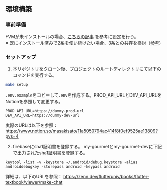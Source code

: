 ## 環境構築

### 事前準備

FVMが未インストールの場合、[こちらの記事](https://zenn.dev/altiveinc/articles/flutter-version-management)
を参考に設定を行う。  
※
既にインストール済みで2系を使い続けたい場合、3系との共存を検討（[参考](https://zenn.dev/altiveinc/articles/flutter-version-management-3#v2%E3%81%A8v3%E3%81%AE%E5%85%B1%E5%AD%98))

### セットアップ

1. 本リポジトリをクローン後、プロジェクトのルートディレクトリにて以下のコマンドを実行する。

```bash
make setup
```

`.env.example`をコピーして`.env`を作成する。PROD_API_URLとDEV_API_URLをNotionを参照して変更する。

```.env
PROD_API_URL=https://dummy-prod-url
DEV_API_URL=https://dummy-dev-url
```

実際のURLは以下を参照：
https://www.notion.so/masakisato/11a5050794ac414f8f0ef9525ae13809?pvs=4



2. firebaseにsha1証明書を登録する。
my-gourmetとmy-gourmet-devに下記で出力されたsha1証明書を登録する。
```
keytool -list -v -keystore ~/.android/debug.keystore -alias androiddebugkey -storepass android -keypass android
```

詳細は、以下のURLを参照：
https://zenn.dev/flutteruniv/books/flutter-textbook/viewer/make-chat
